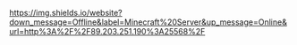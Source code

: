 https://img.shields.io/website?down_message=Offline&label=Minecraft%20Server&up_message=Online&url=http%3A%2F%2F89.203.251.190%3A25568%2F
